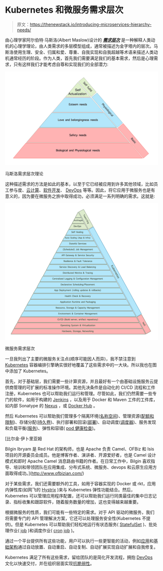 # Kubernetes 和微服务需求层次

> 原文：<https://thenewstack.io/introducing-microservices-hierarchy-needs/>

由心理学家阿尔伯特·马斯洛(Albert Maslow)设计的 [***需求层次***](https://en.wikipedia.org/wiki/Maslow%27s_hierarchy_of_needs) 是一种解释人类动机的心理学理论，由人类需求的多层模型组成，通常被描述为金字塔内的层次。马斯洛使用生理、安全、归属和爱、尊重、自我实现和自我超越等术语来描述人类动机通常经历的阶段。作为人类，首先我们需要满足我们的基本需求，然后是心理需求，只有这样我们才能考虑自尊和实现我们的全部潜力:

[![](img/ff5d621e227f07a486041ebd73d720e0.png)](https://web.archive.org/web/20100211014419/http://honolulu.hawaii.edu/intranet/committees/FacDevCom/guidebk/teachtip/maslow.htm)

马斯洛需求层次理论

这种描述需求的方法是如此的基本，以至于它已经被应用到许多其他领域，比如员工参与度、[云计算](https://blog.giantswarm.io/maslow-hierarchy-of-cloud/)、[软件开发](http://francisshanahan.com/index.php/2009/maslows-hierarchy-needs-software-development/)、 [DevOps](http://www.ecs-digital.co.uk/blog/devops-hierarchy-of-needs) 等等。因此，将它应用于微服务也是有意义的，因为要在微服务之旅中取得成功，必须满足一系列明确的需求。这就是:

![](img/e14018d3c72aa19290ae2e16217d490b.png)

微服务需求层次

一旦我列出了主要的微服务关注点(顺序可能因人而异)，我不禁注意到 [Kubernetes](/category/kubernetes/) 容器编排引擎确实很好地覆盖了这些需求中的一大块。所以我也在图中添加了 Kubernetes。

首先，对于基础层，我们需要一些计算资源，并且最好有一个由基础设施服务云提供商管理的可扩展的标准操作环境。其他先决条件是自动化的 CI/CD 流程和工件注册，Kubernetes 也可以帮助我们运行和管理。尽管如此，我们仍然需要一些专门的软件，如用于构建的 [Jenkins](https://jenkins.io/) ，以及用于 Docker 和 Maven 工件的工件库，如内部 Sonatype 的 [Nexus](https://www.sonatype.com/docker) ，或 [Docker Hub](https://hub.docker.com/) 。

然后 Kubernetes 可以帮助我们管理多个隔离环境([名称空间](http://kubernetes.io/docs/user-guide/namespaces/))、管理资源([配额和限制](http://kubernetes.io/docs/admin/resourcequota/walkthrough/))、存储分配([持久卷](http://kubernetes.io/docs/user-guide/persistent-volumes/))、执行部署和回滚([部署](http://kubernetes.io/docs/user-guide/deployments/))、自动调度([调度器](http://kubernetes.io/docs/admin/kube-scheduler/))、服务发现和负载平衡([服务](http://kubernetes.io/docs/user-guide/services/))、弹性和容错( [pod 健康检查](http://kubernetes.io/docs/user-guide/liveness/))。

 [比尔金·伊卜里亚姆

Bilgin Ibryam 是 Red Hat 的架构师，也是 Apache 负责 Camel、OFBiz 和 Isis 项目的开源委员会成员。他是博客作者、演讲者、开源爱好者，也是 Camel 设计模式和即时 Apache Camel 消息路由书籍的作者。在日常工作中，Bilgin 喜欢指导、培训和带领团队在应用集成、分布式系统、微服务、devops 和云原生应用方面取得成功。](http://www.ofbizian.com/) 

对于某些需求，我们还需要额外的工具，如用于容器实现的 Docker 或 rkt，应用内弹性库(如网飞的 [Hystrix](https://github.com/Netflix/Hystrix) )来与 Kubernetes 弹性功能结合。然后，Kubernetes 可以管理应用程序配置，还可以帮助我们运行同类最佳的集中日志记录、指标收集和跟踪软件，随着服务数量的增加，这也变得越来越重要。

根据微服务的性质，我们可能有一些特定的需求。对于 API 驱动的微服务，我们将需要专门的 API 管理解决方案，它还可以处理服务安全性(Kubernetes 不提供)。但是 Kubernetes 可以帮助我们轻松地运行有状态服务( [StatefulSet](http://kubernetes.io/docs/concepts/abstractions/controllers/statefulsets/) )、批处理作业( [job](http://kubernetes.io/docs/user-guide/jobs/) )和调度作业( [cron](http://kubernetes.io/docs/user-guide/cron-jobs/) [job](http://kubernetes.io/docs/user-guide/cron-jobs/) )。

通过一个平台提供所有这些功能，用户可以执行一些更智能的活动，例如[应用](http://kubernetes.io/docs/user-guide/horizontal-pod-autoscaling/)和[基础架构](http://blog.kubernetes.io/2016/07/autoscaling-in-kubernetes.html)通过自动放置、自动重启、自动复制、自动扩展实现自动扩展和自我修复。

Kubernetes 满足了所有这些需求，留给团队的是简化开发流程，拥抱 [DevOps](/category/devops/) 文化以快速交付，并在组织层面实现[抗脆弱性](http://www.ofbizian.com/2016/07/from-fragile-to-antifragile-software.html)。

<svg xmlns:xlink="http://www.w3.org/1999/xlink" viewBox="0 0 68 31" version="1.1"><title>Group</title> <desc>Created with Sketch.</desc></svg>